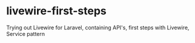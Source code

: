 # livewire-first-steps
Trying out Livewire for Laravel, containing API's, first steps with Livewire, Service pattern
